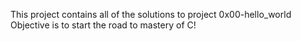 This project contains all of the solutions to project 0x00-hello_world
Objective is to start the road to mastery of C!
